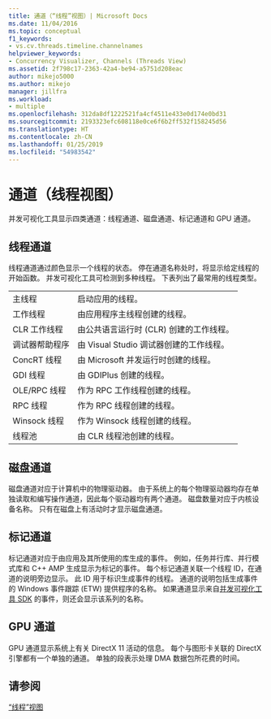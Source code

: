 ```yaml
---
title: 通道（“线程”视图）| Microsoft Docs
ms.date: 11/04/2016
ms.topic: conceptual
f1_keywords:
- vs.cv.threads.timeline.channelnames
helpviewer_keywords:
- Concurrency Visualizer, Channels (Threads View)
ms.assetid: 2f798c17-2363-42a4-be94-a5751d208eac
author: mikejo5000
ms.author: mikejo
manager: jillfra
ms.workload:
- multiple
ms.openlocfilehash: 312da8df1222521fa4cf4511e433e0d174e0bd31
ms.sourcegitcommit: 2193323efc608118e0ce6f6b2ff532f158245d56
ms.translationtype: HT
ms.contentlocale: zh-CN
ms.lasthandoff: 01/25/2019
ms.locfileid: "54983542"
---
```

# <a name="channels-threads-view"></a>通道（线程视图）
并发可视化工具显示四类通道：线程通道、磁盘通道、标记通道和 GPU 通道。  
  
## <a name="thread-channels"></a>线程通道  
 线程通道通过颜色显示一个线程的状态。 停在通道名称处时，将显示给定线程的开始函数。 并发可视化工具可检测到多种线程。 下表列出了最常用的线程类型。  
  
|||  
|-|-|  
|主线程|启动应用的线程。|  
|工作线程|由应用程序主线程创建的线程。|  
|CLR 工作线程|由公共语言运行时 (CLR) 创建的工作线程。|  
|调试器帮助程序|由 Visual Studio 调试器创建的工作线程。|  
|ConcRT 线程|由 Microsoft 并发运行时创建的线程。|  
|GDI 线程|由 GDIPlus 创建的线程。|  
|OLE/RPC 线程|作为 RPC 工作线程创建的线程。|  
|RPC 线程|作为 RPC 线程创建的线程。|  
|Winsock 线程|作为 Winsock 线程创建的线程。|  
|线程池|由 CLR 线程池创建的线程。|  
  
## <a name="disk-channels"></a>磁盘通道  
 磁盘通道对应于计算机中的物理驱动器。 由于系统上的每个物理驱动器均存在单独读取和编写操作通道，因此每个驱动器均有两个通道。 磁盘数量对应于内核设备名称。 只有在磁盘上有活动时才显示磁盘通道。  
  
## <a name="marker-channels"></a>标记通道  
 标记通道对应于由应用及其所使用的库生成的事件。 例如，任务并行库、并行模式库和 C++ AMP 生成显示为标记的事件。 每个标记通道关联一个线程 ID，在通道的说明旁边显示。 此 ID 用于标识生成事件的线程。 通道的说明包括生成事件的 Windows 事件跟踪 (ETW) 提供程序的名称。 如果通道显示来自[并发可视化工具 SDK](../profiling/concurrency-visualizer-sdk.md) 的事件，则还会显示该系列的名称。  
  
## <a name="gpu-channels"></a>GPU 通道  
 GPU 通道显示系统上有关 DirectX 11 活动的信息。  每个与图形卡关联的 DirectX 引擎都有一个单独的通道。  单独的段表示处理 DMA 数据包所花费的时间。  
  
## <a name="see-also"></a>请参阅  
 [“线程”视图](../profiling/threads-view-parallel-performance.md)